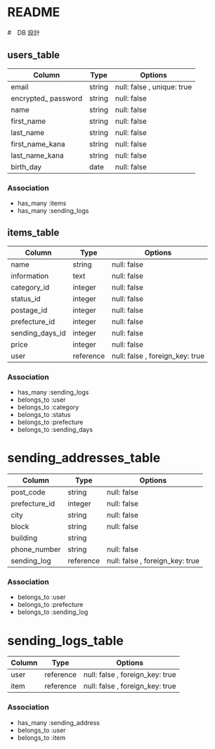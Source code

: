 # README

#　DB 設計

## users_table

| Column              | Type    | Options                    |
| ------------------- | ------- | -------------------------- |
| email               | string  | null: false , unique: true |
| encrypted_ password | string  | null: false                |
| name                | string  | null: false                |
| first_name          | string  | null: false                |
| last_name           | string  | null: false                |
| first_name_kana     | string  | null: false                |
| last_name_kana      | string  | null: false                |
| birth_day           | date    | null: false                |


### Association
* has_many :items
* has_many :sending_logs

## items_table

| Column              | Type      | Options                         |
| ------------------- | --------- | ------------------------------- |
| name                | string    | null: false                     |
| information         | text      | null: false                     |
| category_id         | integer   | null: false                     |
| status_id           | integer   | null: false                     |
| postage_id          | integer   | null: false                     |
| prefecture_id       | integer   | null: false                     |
| sending_days_id     | integer   | null: false                     |
| price               | integer   | null: false                     |
| user                | reference | null: false , foreign_key: true |

### Association
- has_many :sending_logs
- belongs_to :user
- belongs_to :category
- belongs_to :status
- belongs_to :prefecture
- belongs_to :sending_days


# sending_addresses_table
| Column              | Type      | Options                         |
| ------------------- | --------- | ------------------------------- |
| post_code           | string    | null: false                     |
| prefecture_id       | integer   | null: false                     |
| city                | string    | null: false                     |
| block               | string    | null: false                     |
| building            | string    |                                 |
| phone_number        | string    | null: false                     |
| sending_log         | reference | null: false , foreign_key: true |


### Association
- belongs_to :user
- belongs_to :prefecture
- belongs_to :sending_log

# sending_logs_table

| Column              | Type      | Options                         |
| ------------------- | --------- | ------------------------------- |
| user                | reference | null: false , foreign_key: true |
| item                | reference | null: false , foreign_key: true |

### Association
- has_many :sending_address
- belongs_to :user
- belongs_to :item
